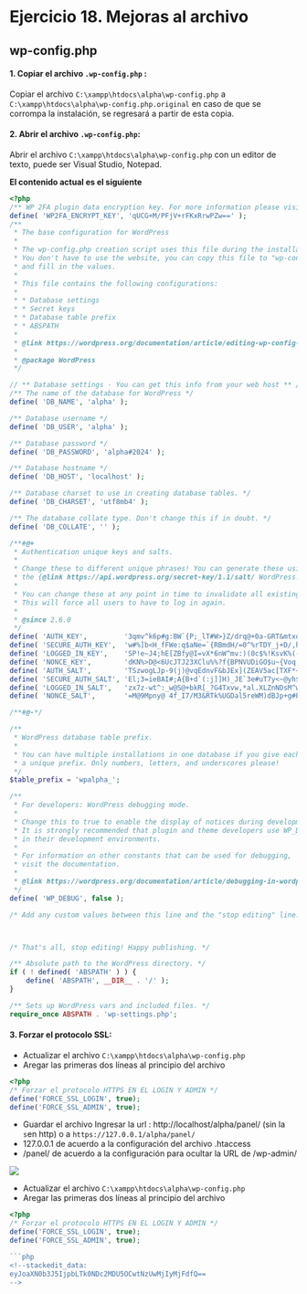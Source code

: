 # Ejercicio 18.  Mejoras al archivo 

## wp-config.php


#### 1. Copiar el archivo `.wp-config.php` :
Copiar el archivo `C:\xampp\htdocs\alpha\wp-config.php`  a `C:\xampp\htdocs\alpha\wp-config.php.original` en caso de que se corrompa la instalación, se regresará a partir de esta copia.

#### 2.  Abrir el archivo `.wp-config.php`:
Abrir el archivo `C:\xampp\htdocs\alpha\wp-config.php` con un editor de texto, puede ser Visual Studio, Notepad.

**El contenido actual es el siguiente**
```php
<?php
/** WP 2FA plugin data encryption key. For more information please visit melapress.com */
define( 'WP2FA_ENCRYPT_KEY', 'qUCG+M/PFjV+rFKxRrwPZw==' );
/**
 * The base configuration for WordPress
 *
 * The wp-config.php creation script uses this file during the installation.
 * You don't have to use the website, you can copy this file to "wp-config.php"
 * and fill in the values.
 *
 * This file contains the following configurations:
 *
 * * Database settings
 * * Secret keys
 * * Database table prefix
 * * ABSPATH
 *
 * @link https://wordpress.org/documentation/article/editing-wp-config-php/
 *
 * @package WordPress
 */

// ** Database settings - You can get this info from your web host ** //
/** The name of the database for WordPress */
define( 'DB_NAME', 'alpha' );

/** Database username */
define( 'DB_USER', 'alpha' );

/** Database password */
define( 'DB_PASSWORD', 'alpha#2024' );

/** Database hostname */
define( 'DB_HOST', 'localhost' );

/** Database charset to use in creating database tables. */
define( 'DB_CHARSET', 'utf8mb4' );

/** The database collate type. Don't change this if in doubt. */
define( 'DB_COLLATE', '' );

/**#@+
 * Authentication unique keys and salts.
 *
 * Change these to different unique phrases! You can generate these using
 * the {@link https://api.wordpress.org/secret-key/1.1/salt/ WordPress.org secret-key service}.
 *
 * You can change these at any point in time to invalidate all existing cookies.
 * This will force all users to have to log in again.
 *
 * @since 2.6.0
 */
define( 'AUTH_KEY',         '3qmv^k6p#g:BW`{P;_lT#W>}Z/drq@+0a-GRT&mtxd#=2C:|9n/54-_Rw[?>+`d*' );
define( 'SECURE_AUTH_KEY',  'w#%]b<H_fFWe:q$aNe=`{RBmdH/=0^%rTDY_j+D/,hr=SB(|P0j{aa(syzQ$Q kV' );
define( 'LOGGED_IN_KEY',    'SP!e~J4;hE[ZBfy@I=vX*6nW^mv:)(0c$%!KsvK%(-iQW5$tHoQM-7:vxCoH@.*9' );
define( 'NONCE_KEY',        'dKN%>D@<6UcJTJ23XClu%%?f{BPNVUDiGO$u~{Voq|}(*o#WR=oQfuup0l]cgeAP' );
define( 'AUTH_SALT',        'TSzwogLJp-9(j)@vqEdnvF&bJEx](ZEAV5ac[TXF*~}2N]B@I6jV]!D9K_n0^O2o' );
define( 'SECURE_AUTH_SALT', 'El;3=ieBAI#;A{B+d`(:j]]H)_JE`3e#uT7y<~@yh$Br?rl<1.`J2VC,5JNj[Ebg' );
define( 'LOGGED_IN_SALT',   'zx7z-wt^:_w@S@+bkR[_?G4Txvw,*al.XLZnNDsM^w/r8w3ls?tBuA.Jf.Ycw[L}' );
define( 'NONCE_SALT',       '=M@9Mpny@ 4f_I7/M3&RTk%UGDal5reWM)dBJp+g#PpU5aJ,i^I8@3?{i-$?jy,i' );

/**#@-*/

/**
 * WordPress database table prefix.
 *
 * You can have multiple installations in one database if you give each
 * a unique prefix. Only numbers, letters, and underscores please!
 */
$table_prefix = 'wpalpha_';

/**
 * For developers: WordPress debugging mode.
 *
 * Change this to true to enable the display of notices during development.
 * It is strongly recommended that plugin and theme developers use WP_DEBUG
 * in their development environments.
 *
 * For information on other constants that can be used for debugging,
 * visit the documentation.
 *
 * @link https://wordpress.org/documentation/article/debugging-in-wordpress/
 */
define( 'WP_DEBUG', false );

/* Add any custom values between this line and the "stop editing" line. */



/* That's all, stop editing! Happy publishing. */

/** Absolute path to the WordPress directory. */
if ( ! defined( 'ABSPATH' ) ) {
	define( 'ABSPATH', __DIR__ . '/' );
}

/** Sets up WordPress vars and included files. */
require_once ABSPATH . 'wp-settings.php';
```

#### 3. Forzar el protocolo SSL:
- Actualizar  el archivo `C:\xampp\htdocs\alpha\wp-config.php` 
- Aregar las primeras dos líneas al principio del archivo
```php
<?php
/* Forzar el protocolo HTTPS EN EL LOGIN Y ADMIN */
define('FORCE_SSL_LOGIN', true);
define('FORCE_SSL_ADMIN', true);
```
- Guardar el archivo
Ingresar  la url : http://localhost/alpha/panel/ (sin la `s`en http) o a `https://127.0.0.1/alpha/panel/` 
- 127.0.0.1 de acuerdo a la configuración del archivo .htaccess
- /panel/ de acuerdo a la configuración para ocultar la URL de /wp-admin/

![](https://i.imgur.com/8ozCBla.png)

- Actualizar  el archivo `C:\xampp\htdocs\alpha\wp-config.php` 
- Aregar las primeras dos líneas al principio del archivo
```php
<?php
/* Forzar el protocolo HTTPS EN EL LOGIN Y ADMIN */
define('FORCE_SSL_LOGIN', true);
define('FORCE_SSL_ADMIN', true);

```php
<!--stackedit_data:
eyJoaXN0b3J5IjpbLTk0NDc2MDU5OCwtNzUwMjIyMjFdfQ==
-->